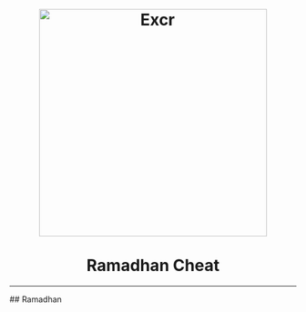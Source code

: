 <h1 align="center">
  <br>
  <img src="https://c.tenor.com/6MsukwHKJ58AAAAM/ara-anime.gif" alt="Excr" width="400">
  <br><br>
  Ramadhan Cheat
</h1>
<hr>
## Ramadhan
